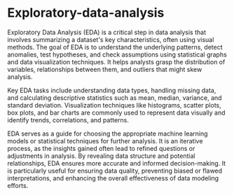 # Exploratory-data-analysis
Exploratory Data Analysis (EDA) is a critical step in data analysis that involves summarizing a dataset's key characteristics, often using visual methods. The goal of EDA is to understand the underlying patterns, detect anomalies, test hypotheses, and check assumptions using statistical graphs and data visualization techniques. It helps analysts grasp the distribution of variables, relationships between them, and outliers that might skew analysis.

Key EDA tasks include understanding data types, handling missing data, and calculating descriptive statistics such as mean, median, variance, and standard deviation. Visualization techniques like histograms, scatter plots, box plots, and bar charts are commonly used to represent data visually and identify trends, correlations, and patterns.

EDA serves as a guide for choosing the appropriate machine learning models or statistical techniques for further analysis. It is an iterative process, as the insights gained often lead to refined questions or adjustments in analysis. By revealing data structure and potential relationships, EDA ensures more accurate and informed decision-making. It is particularly useful for ensuring data quality, preventing biased or flawed interpretations, and enhancing the overall effectiveness of data modeling efforts.
